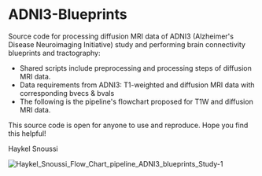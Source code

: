 # ADNI3-Blueprints

Source code for processing diffusion MRI data of ADNI3 (Alzheimer's Disease Neuroimaging Initiative) study and performing brain connectivity blueprints and tractography:

- Shared scripts include preprocessing and processing steps of diffusion MRI data.
- Data requirements from ADNI3: T1-weighted and diffusion MRI data with corresponding bvecs & bvals
- The following is the pipeline's flowchart proposed for T1W and diffusion MRI data.

This source code is open for anyone to use and reproduce. Hope you find this helpful!

Haykel Snoussi

![Haykel_Snoussi_Flow_Chart_pipeline_ADNI3_blueprints_Study-1](https://user-images.githubusercontent.com/20087558/188282791-9633e252-4e92-4464-8cc6-eb844f85806c.png)
